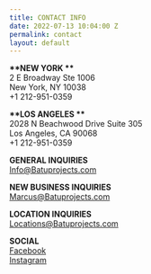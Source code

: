 ```yaml
---
title: CONTACT INFO
date: 2022-07-13 10:04:00 Z
permalink: contact
layout: default
---
```




**\*\*NEW   YORK \*\***\
2 E Broadway Ste 1006\
New York, NY 10038\
\+1 212-951-0359

**\*\*LOS ANGELES \*\***\
2028 N Beachwood Drive Suite 305\
Los Angeles, CA 90068\
\+1 212-951-0359



**GENERAL INQUIRIES**\
[Info@Batuprojects.com](mailto:info@batuprojects.com)

**NEW BUSINESS INQUIRIES**\
[Marcus@Batuprojects.com](mailto:marcus@batuprojects.com)

**LOCATION INQUIRIES**\
Locations@Batuprojects.com

**SOCIAL**\
[Facebook](https://www.facebook.com/batuprojects)\
[Instagram](https://www.instagram.com/batu_prod/)